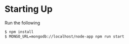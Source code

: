 # Starting Up

Run the following

```bash
$ npm install
$ MONGO_URL=mongodb://localhost/node-app npm run start
```